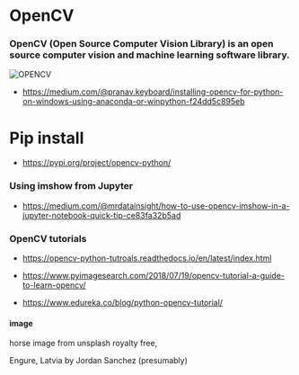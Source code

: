# OpenCV
### OpenCV (Open Source Computer Vision Library) is an open source computer vision and machine learning software library. 

![OPENCV](https://opencv.org/wp-content/uploads/2019/02/opencv-logo-1.png)

* https://medium.com/@pranav.keyboard/installing-opencv-for-python-on-windows-using-anaconda-or-winpython-f24dd5c895eb


# Pip install
* https://pypi.org/project/opencv-python/

### Using imshow from Jupyter

* https://medium.com/@mrdatainsight/how-to-use-opencv-imshow-in-a-jupyter-notebook-quick-tip-ce83fa32b5ad

### OpenCV tutorials

* https://opencv-python-tutroals.readthedocs.io/en/latest/index.html

* https://www.pyimagesearch.com/2018/07/19/opencv-tutorial-a-guide-to-learn-opencv/
* https://www.edureka.co/blog/python-opencv-tutorial/

#### image
horse image from unsplash royalty free,

Engure, Latvia by Jordan Sanchez (presumably)
